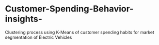 # Customer-Spending-Behavior-insights-
Clustering process using K-Means of customer spending habits for market segmentation of Electric Vehicles
